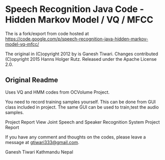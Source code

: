 # Speech Recognition Java Code - Hidden Markov Model / VQ / MFCC

The is a fork/export from code hosted at https://code.google.com/p/speech-recognition-java-hidden-markov-model-vq-mfcc/

The original in (C)opyright 2012 by is Ganesh Tiwari. Changes contributed (C)opyright 2015 Hanns Holger Rutz. Released under the Apache License 2.0.

## Original Readme

Uses VQ and HMM codes from OCVolume Project.

You need to record training samples yourself. This can be done from GUI class included in project. The same GUI can be used to train,test the audio samples.

Project Report View Joint Speech and Speaker Recognition System Project Report

If you have any comment and thoughts on the codes, please leave a message at gtiwari333@gmail.com.

Ganesh Tiwari
Kathmandu
Nepal 
